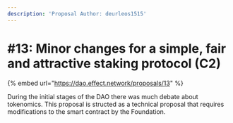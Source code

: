 ```yaml
---
description: 'Proposal Author: deurleos1515'
---
```


# #13: Minor changes for a simple, fair and attractive staking protocol (C2)

{% embed url="https://dao.effect.network/proposals/13" %}

During the initial stages of the DAO there was much debate about tokenomics. This proposal is structed as a technical proposal that requires modifications to the smart contract by the Foundation.
